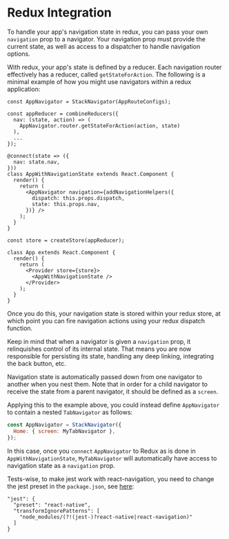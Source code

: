 # Redux Integration

To handle your app's navigation state in redux, you can pass your own `navigation` prop to a navigator. Your navigation prop must provide the current state, as well as access to a dispatcher to handle navigation options.

With redux, your app's state is defined by a reducer. Each navigation router effectively has a reducer, called `getStateForAction`. The following is a minimal example of how you might use navigators within a redux application:

```
const AppNavigator = StackNavigator(AppRouteConfigs);

const appReducer = combineReducers({
  nav: (state, action) => (
    AppNavigator.router.getStateForAction(action, state)
  ),
  ...
});

@connect(state => ({
  nav: state.nav,
}))
class AppWithNavigationState extends React.Component {
  render() {
    return (
      <AppNavigator navigation={addNavigationHelpers({
        dispatch: this.props.dispatch,
        state: this.props.nav,
      })} />
    );
  }
}

const store = createStore(appReducer);

class App extends React.Component {
  render() {
    return (
      <Provider store={store}>
        <AppWithNavigationState />
      </Provider>
    );
  }
}
```

Once you do this, your navigation state is stored within your redux store, at which point you can fire navigation actions using your redux dispatch function.

Keep in mind that when a navigator is given a `navigation` prop, it relinquishes control of its internal state. That means you are now responsible for persisting its state, handling any deep linking, integrating the back button, etc.

Navigation state is automatically passed down from one navigator to another when you nest them. Note that in order for a child navigator to receive the state from a parent navigator, it should be defined as a `screen`.

Applying this to the example above, you could instead define `AppNavigator` to contain a nested `TabNavigator` as follows:

```js
const AppNavigator = StackNavigator({
  Home: { screen: MyTabNavigator },
});
```

In this case, once you `connect` `AppNavigator` to Redux as is done in `AppWithNavigationState`, `MyTabNavigator` will automatically have access to navigation state as a `navigation` prop.

Tests-wise, to make jest work with react-navigation, you need to change the jest preset in the `package.json`, see [here](https://facebook.github.io/jest/docs/tutorial-react-native.html#transformignorepatterns-customization):

```
"jest": {
  "preset": "react-native",
  "transformIgnorePatterns": [
    "node_modules/(?!(jest-)?react-native|react-navigation)"
  ]
}
```
